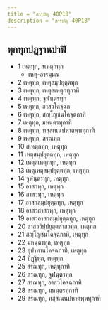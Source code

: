 ```yaml
---
title = "สารบัญ 40P18"
description = "สารบัญ 40P18"
---
```


## ทุกทุกปฏฺฐานปาฬิ

- 1 เหตุทุก, สเหตุกทุก
  - เหตุ-อารมฺมณ
- 2 เหตุทุก, เหตุสมฺปยุตฺตทุก
- 3 เหตุทุก, เหตุสเหตุกทุกาทิ
- 4 เหตุทุก, จูฬนฺตรทุก
- 5 เหตุทุก, อาสวโคจฺฉก
- 6 เหตุทุก, สญฺโญชนโคจฺฉกาทิ
- 7 เหตุทุก, มหนฺตรทุกาทิ
- 8 เหตุทุก, ทสฺสเนนปหาตพฺพทุกาทิ
- 9 เหตุทุก, สรณทุก
- 10 สเหตุกทุก, เหตุทุก
- 11 เหตุสมฺปยุตฺตทุก, เหตุทุก
- 12 เหตุสเหตุกทุก, เหตุทุก
- 13 เหตุเหตุสมฺปยุตฺตทุก, เหตุทุก
- 14 จูฬนฺตรทุก, เหตุทุก
- 15 อาสวทุก, เหตุทุก
- 16 สาสวทุก, เหตุทุก
- 17 อาสวสมฺปยุตฺตทุก, เหตุทุก
- 18 อาสวสาสวทุก, เหตุทุก
- 19 อาสวอาสวสมฺปยุตฺตทุก, เหตุทุก
- 20 อาสววิปฺปยุตฺตสาสวทุก, เหตุทุก
- 21 สญฺโญชนโคจฺฉกาทิ, เหตุทุก
- 22 มหนฺตรทุก, เหตุทุก
- 23 อุปาทานโคจฺฉกาทิ, เหตุทุก
- 24 ปิฏฺฐิทุก, เหตุทุก
- 25 สรณทุก, เหตุทุกาทิ
- 26 สรณทุก, จูฬนฺตรทุก
- 27 สรณทุก, อาสวโคจฺฉกาทิ
- 28 สรณทุก, มหนฺตรทุกาทิ
- 29 สรณทุก, ทสฺสเนนปหาตพฺพทุกาทิ